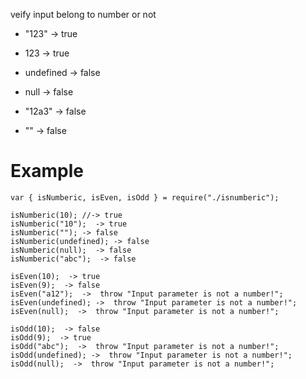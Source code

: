 veify input belong to number or not

* "123" -> true

* 123 -> true

* undefined -> false

* null -> false 

* "12a3" -> false

* "" -> false


# Example 

    var { isNumberic, isEven, isOdd } = require("./isnumberic");

    isNumberic(10); //-> true
    isNumberic("10");  -> true 
    isNumberic(""); -> false 
    isNumberic(undefined); -> false
    isNumberic(null);  -> false
    isNumberic("abc");  -> false

    isEven(10);  -> true
    isEven(9);  -> false
    isEven("a12");  ->  throw "Input parameter is not a number!";
    isEven(undefined); ->  throw "Input parameter is not a number!";
    isEven(null);  ->  throw "Input parameter is not a number!";

    isOdd(10);  -> false
    isOdd(9);  -> true
    isOdd("abc");  ->  throw "Input parameter is not a number!";
    isOdd(undefined); ->  throw "Input parameter is not a number!";
    isOdd(null);  ->  throw "Input parameter is not a number!";

